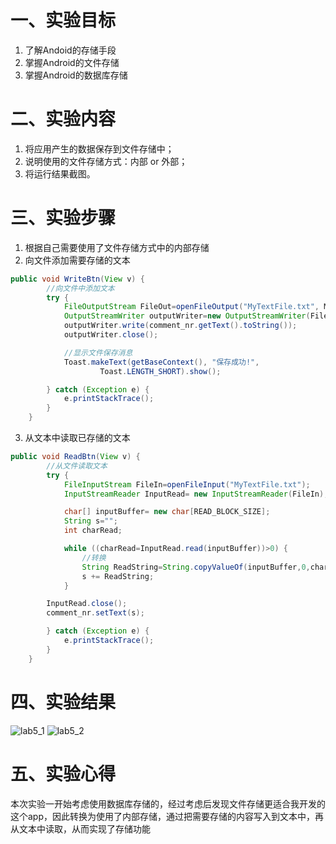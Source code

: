 # 一、实验目标
1. 了解Andoid的存储手段
2. 掌握Android的文件存储
3. 掌握Android的数据库存储
# 二、实验内容
1. 将应用产生的数据保存到文件存储中；
2. 说明使用的文件存储方式：内部 or 外部；
3. 将运行结果截图。
# 三、实验步骤
1. 根据自己需要使用了文件存储方式中的内部存储
2. 向文件添加需要存储的文本
```java
public void WriteBtn(View v) {
        //向文件中添加文本
        try {
            FileOutputStream FileOut=openFileOutput("MyTextFile.txt", MODE_PRIVATE);
            OutputStreamWriter outputWriter=new OutputStreamWriter(FileOut);
            outputWriter.write(comment_nr.getText().toString());
            outputWriter.close();

            //显示文件保存消息
            Toast.makeText(getBaseContext(), "保存成功!",
                    Toast.LENGTH_SHORT).show();

        } catch (Exception e) {
            e.printStackTrace();
        }
    }
```
3. 从文本中读取已存储的文本
```java
public void ReadBtn(View v) {
        //从文件读取文本
        try {
            FileInputStream FileIn=openFileInput("MyTextFile.txt");
            InputStreamReader InputRead= new InputStreamReader(FileIn);

            char[] inputBuffer= new char[READ_BLOCK_SIZE];
            String s="";
            int charRead;

            while ((charRead=InputRead.read(inputBuffer))>0) {
                //转换
                String ReadString=String.copyValueOf(inputBuffer,0,charRead);
                s += ReadString;
            }

        InputRead.close();
        comment_nr.setText(s);

        } catch (Exception e) {
            e.printStackTrace();
        }
    }
```
# 四、实验结果
![lab5_1](https://raw.githubusercontent.com/ccc2020916/android-labs-2020/master/students/net1814080903132/lab5_1.png)
![lab5_2](https://raw.githubusercontent.com/ccc2020916/android-labs-2020/master/students/net1814080903132/lab5_2.png)
# 五、实验心得
本次实验一开始考虑使用数据库存储的，经过考虑后发现文件存储更适合我开发的这个app，因此转换为使用了内部存储，通过把需要存储的内容写入到文本中，再从文本中读取，从而实现了存储功能
